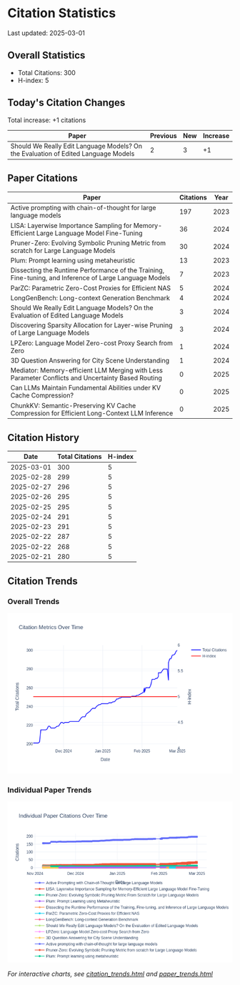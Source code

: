 # Citation Statistics

Last updated: 2025-03-01

## Overall Statistics
- Total Citations: 300
- H-index: 5

## Today's Citation Changes 

Total increase: +1 citations

| Paper | Previous | New | Increase |
| ----- | --------- | --- | -------- |
| Should We Really Edit Language Models? On the Evaluation of Edited Language Models | 2 | 3 | +1 |

## Paper Citations

| Paper | Citations | Year |
| ----- | --------- | ---- |
| Active prompting with chain-of-thought for large language models | 197 | 2023 |
| LISA: Layerwise Importance Sampling for Memory-Efficient Large Language Model Fine-Tuning | 36 | 2024 |
| Pruner-Zero: Evolving Symbolic Pruning Metric from scratch for Large Language Models | 30 | 2024 |
| Plum: Prompt learning using metaheuristic | 13 | 2023 |
| Dissecting the Runtime Performance of the Training, Fine-tuning, and Inference of Large Language Models | 7 | 2023 |
| ParZC: Parametric Zero-Cost Proxies for Efficient NAS | 5 | 2024 |
| LongGenBench: Long-context Generation Benchmark | 4 | 2024 |
| Should We Really Edit Language Models? On the Evaluation of Edited Language Models | 3 | 2024 |
| Discovering Sparsity Allocation for Layer-wise Pruning of Large Language Models | 3 | 2024 |
| LPZero: Language Model Zero-cost Proxy Search from Zero | 1 | 2024 |
| 3D Question Answering for City Scene Understanding | 1 | 2024 |
| Mediator: Memory-efficient LLM Merging with Less Parameter Conflicts and Uncertainty Based Routing | 0 | 2025 |
| Can LLMs Maintain Fundamental Abilities under KV Cache Compression? | 0 | 2025 |
| ChunkKV: Semantic-Preserving KV Cache Compression for Efficient Long-Context LLM Inference | 0 | 2025 |

## Citation History

| Date | Total Citations | H-index |
| ---- | --------------- | ------- |
| 2025-03-01 | 300 | 5 |
| 2025-02-28 | 299 | 5 |
| 2025-02-27 | 296 | 5 |
| 2025-02-26 | 295 | 5 |
| 2025-02-25 | 295 | 5 |
| 2025-02-24 | 291 | 5 |
| 2025-02-23 | 291 | 5 |
| 2025-02-22 | 287 | 5 |
| 2025-02-22 | 268 | 5 |
| 2025-02-21 | 280 | 5 |

## Citation Trends

### Overall Trends
![Citation Trends](citation_trends.png)

### Individual Paper Trends
![Paper Trends](paper_trends.png)

*For interactive charts, see [citation_trends.html](citation_trends.html) and [paper_trends.html](paper_trends.html)*